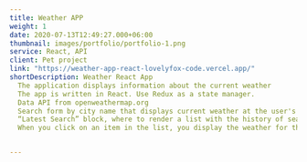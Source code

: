 ```yaml
---
title: Weather APP
weight: 1
date: 2020-07-13T12:49:27.000+06:00
thumbnail: images/portfolio/portfolio-1.png
service: React, API
client: Pet project
link: "https://weather-app-react-lovelyfox-code.vercel.app/"
shortDescription: Weather React App
  The application displays information about the current weather
  The app is written in React. Use Redux as a state manager.
  Data API from openweathermap.org
  Search form by city name that displays current weather at the user's request (by default the weather in Kiev).
  “Latest Search” block, where to render a list with the history of search queries (last 10) filtered (new ones first). List items are clickable.
  When you click on an item in the list, you display the weather for the city you clicked on.


---
```

